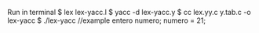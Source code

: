 Run in terminal
$ lex lex-yacc.l
$ yacc -d lex-yacc.y
$ cc lex.yy.c y.tab.c -o lex-yacc
$ ./lex-yacc
//example 
entero numero;
numero = 21;

